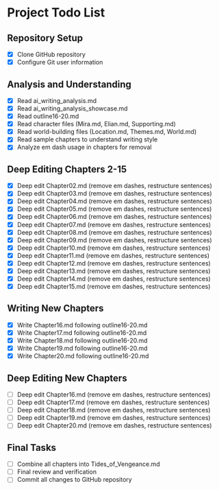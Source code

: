 # Project Todo List

## Repository Setup
- [x] Clone GitHub repository
- [x] Configure Git user information

## Analysis and Understanding
- [x] Read ai_writing_analysis.md
- [x] Read ai_writing_analysis_showcase.md
- [x] Read outline16-20.md
- [x] Read character files (Mira.md, Elian.md, Supporting.md)
- [x] Read world-building files (Location.md, Themes.md, World.md)
- [x] Read sample chapters to understand writing style
- [x] Analyze em dash usage in chapters for removal

## Deep Editing Chapters 2-15
- [x] Deep edit Chapter02.md (remove em dashes, restructure sentences)
- [x] Deep edit Chapter03.md (remove em dashes, restructure sentences)
- [x] Deep edit Chapter04.md (remove em dashes, restructure sentences)
- [x] Deep edit Chapter05.md (remove em dashes, restructure sentences)
- [x] Deep edit Chapter06.md (remove em dashes, restructure sentences)
- [x] Deep edit Chapter07.md (remove em dashes, restructure sentences)
- [x] Deep edit Chapter08.md (remove em dashes, restructure sentences)
- [x] Deep edit Chapter09.md (remove em dashes, restructure sentences)
- [x] Deep edit Chapter10.md (remove em dashes, restructure sentences)
- [x] Deep edit Chapter11.md (remove em dashes, restructure sentences)
- [x] Deep edit Chapter12.md (remove em dashes, restructure sentences)
- [x] Deep edit Chapter13.md (remove em dashes, restructure sentences)
- [x] Deep edit Chapter14.md (remove em dashes, restructure sentences)
- [x] Deep edit Chapter15.md (remove em dashes, restructure sentences)

## Writing New Chapters
- [x] Write Chapter16.md following outline16-20.md
- [x] Write Chapter17.md following outline16-20.md
- [x] Write Chapter18.md following outline16-20.md
- [x] Write Chapter19.md following outline16-20.md
- [x] Write Chapter20.md following outline16-20.md

## Deep Editing New Chapters
- [ ] Deep edit Chapter16.md (remove em dashes, restructure sentences)
- [ ] Deep edit Chapter17.md (remove em dashes, restructure sentences)
- [ ] Deep edit Chapter18.md (remove em dashes, restructure sentences)
- [ ] Deep edit Chapter19.md (remove em dashes, restructure sentences)
- [ ] Deep edit Chapter20.md (remove em dashes, restructure sentences)

## Final Tasks
- [ ] Combine all chapters into Tides_of_Vengeance.md
- [ ] Final review and verification
- [ ] Commit all changes to GitHub repository
